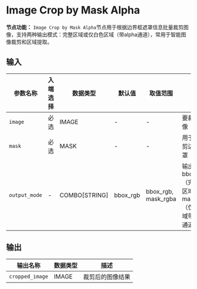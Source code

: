 # Image Crop by Mask Alpha

**节点功能：** `Image Crop by Mask Alpha`节点用于根据边界框遮罩信息批量裁剪图像，支持两种输出模式：完整区域或仅白色区域（带alpha通道），常用于智能图像裁剪和区域提取。

## 输入

| 参数名称 | 入端选择 | 数据类型 | 默认值 | 取值范围 | 描述 |
| -------- | -------- | -------- | ------ | -------- | ---- |
| `image` | 必选 | IMAGE | - | - | 要裁剪的图像 |
| `mask` | 必选 | MASK | - | - | 用于确定裁剪边界的遮罩 |
| `output_mode` | - | COMBO[STRING] | bbox_rgb | bbox_rgb, mask_rgba | 输出模式：bbox_rgb（完整裁剪区域），mask_rgba（仅白色区域带alpha通道） |

## 输出

| 输出名称 | 数据类型 | 描述 |
|---------|----------|------|
| `cropped_image` | IMAGE | 裁剪后的图像结果 |